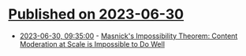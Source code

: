 # [Published on 2023-06-30](index.md)

* [2023-06-30, 09:35:00](https://soylentnews.org/article.pl?sid=23/06/29/2044218&from=rss) - [Masnick's Impossibility Theorem: Content Moderation at Scale is Impossible to Do Well](https://soylentnews.org/article.pl?sid=23/06/29/2044218&from=rss)
